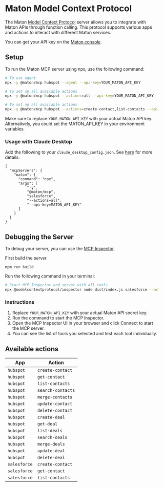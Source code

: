 # Maton Model Context Protocol

The Maton [Model Context Protocol](https://modelcontextprotocol.com/) server allows you to integrate with Maton APIs through function calling. This protocol supports various apps and actions to interact with different Maton services.

You can get your API key on the [Maton console][api-keys].

## Setup

To run the Maton MCP server using npx, use the following command:

```bash
# To use agent
npx -y @maton/mcp hubspot --agent --api-key=YOUR_MATON_API_KEY

# To set up all available actions
npx -y @maton/mcp hubspot --actions=all --api-key=YOUR_MATON_API_KEY

# To set up all available actions
npx -y @maton/mcp hubspot --actions=create-contact,list-contacts --api-key=YOUR_MATON_API_KEY
```

Make sure to replace `YOUR_MATON_API_KEY` with your actual Maton API key. Alternatively, you could set the MATON_API_KEY in your environment variables.

### Usage with Claude Desktop

Add the following to your `claude_desktop_config.json`. See [here](https://modelcontextprotocol.io/quickstart/user) for more details.

```
{
  "mcpServers": {
    "maton": {
      "command": "npx",
      "args": [
          "-y",
          "@maton/mcp",
          "salesforce",
          "--actions=all",
          "--api-key=MATON_API_KEY"
      ]
    }
  }
}
```

## Debugging the Server

To debug your server, you can use the [MCP Inspector](https://modelcontextprotocol.io/docs/tools/inspector).

First build the server

```
npm run build
```

Run the following command in your terminal:

```bash
# Start MCP Inspector and server with all tools
npx @modelcontextprotocol/inspector node dist/index.js salesforce --actions=all --api-key=YOUR_MATON_API_KEY
```

### Instructions

1. Replace `YOUR_MATON_API_KEY` with your actual Maton API secret key.
2. Run the command to start the MCP Inspector.
3. Open the MCP Inspector UI in your browser and click Connect to start the MCP server.
4. You can see the list of tools you selected and test each tool individually.

## Available actions

| App                   | Action                          |
| --------------------- | ------------------------------- |
| `hubspot`             | `create-contact`                |
| `hubspot`             | `get-contact`                   |
| `hubspot`             | `list-contacts`                 |
| `hubspot`             | `search-contacts`               |
| `hubspot`             | `merge-contacts`                |
| `hubspot`             | `update-contact`                |
| `hubspot`             | `delete-contact`                |
| `hubspot`             | `create-deal`                   |
| `hubspot`             | `get-deal`                      |
| `hubspot`             | `list-deals`                    |
| `hubspot`             | `search-deals`                  |
| `hubspot`             | `merge-deals`                   |
| `hubspot`             | `update-deal`                   |
| `hubspot`             | `delete-deal`                   |
| `salesforce`          | `create-contact`                |
| `salesforce`          | `get-contact`                   |
| `salesforce`          | `list-contacts`                 |

[api-keys]: https://maton.ai/api-keys
